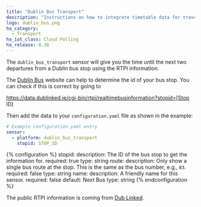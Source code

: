 ```yaml
---
title: "Dublin Bus Transport"
description: "Instructions on how to integrate timetable data for traveling on Dublin Bus within Home Assistant."
logo: dublin_bus.png
ha_category:
  - Transport
ha_iot_class: Cloud Polling
ha_release: 0.36
---
```


The `dublin_bus_transport` sensor will give you the time until the next two departures from a Dublin bus stop using the RTPI information.

The [Dublin Bus](https://www.dublinbus.ie/RTPI/) website can help to determine the id of your bus stop. You can check if this is correct by going to

https://data.dublinked.ie/cgi-bin/rtpi/realtimebusinformation?stopid=[Stop ID]

Then add the data to your `configuration.yaml` file as shown in the example:

```yaml
# Example configuration.yaml entry
sensor:
  - platform: dublin_bus_transport
    stopid: STOP_ID
```

{% configuration %}
stopid:
  description: The ID of the bus stop to get the information for.
  required: true
  type: string
route:
  description: Only show a single bus route at the stop. This is the same as the bus number, e.g., `83`.
  required: false
  type: string
name:
  description: A friendly name for this sensor.
  required: false
  default: Next Bus
  type: string
{% endconfiguration %}

The public RTPI information is coming from [Dub Linked](https://data.dublinked.ie/).

